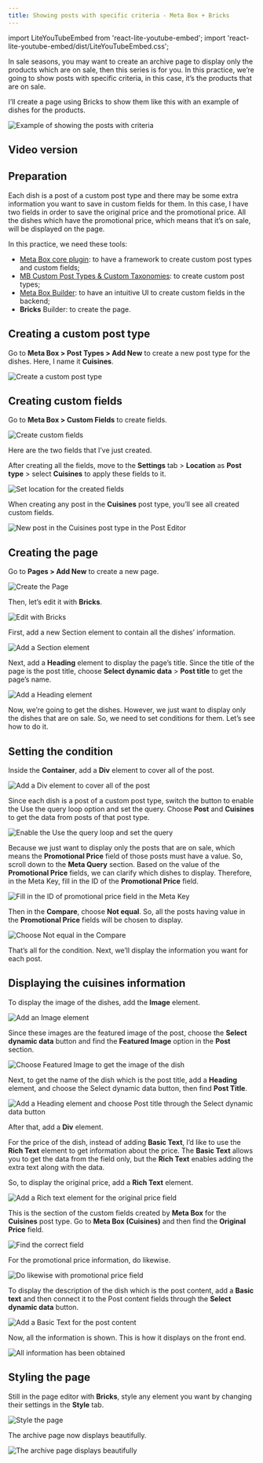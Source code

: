 ```yaml
---
title: Showing posts with specific criteria - Meta Box + Bricks
---
```

import LiteYouTubeEmbed from 'react-lite-youtube-embed';
import 'react-lite-youtube-embed/dist/LiteYouTubeEmbed.css';

In sale seasons, you may want to create an archive page to display only the products which are on sale, then this series is for you. In this practice, we’re going to show posts with specific criteria, in this case, it’s the products that are on sale.

I’ll create a page using Bricks to show them like this with an example of dishes for the products.

![Example of showing the posts with criteria](https://i.imgur.com/jixQXCm.png)

## Video version

<LiteYouTubeEmbed id='fGm74bVzbkg' />

## Preparation

Each dish is a post of a custom post type and there may be some extra information you want to save in custom fields for them. In this case, I have two fields in order to save the original price and the promotional price. All the dishes which have the promotional price, which means that it’s on sale, will be displayed on the page.

In this practice, we need these tools:

* [Meta Box core plugin](https://wordpress.org/plugins/meta-box/): to have a framework to create custom post types and custom fields;
* [MB Custom Post Types & Custom Taxonomies](https://metabox.io/plugins/custom-post-type/): to create custom post types;
* [Meta Box Builder](https://metabox.io/plugins/meta-box-builder/): to have an intuitive UI to create custom fields in the backend;
* **Bricks** Builder: to create the page.

## Creating a custom post type

Go to **Meta Box > Post Types > Add New** to create a new post type for the dishes. Here, I name it **Cuisines**.

![Create a custom post type](https://i.imgur.com/QBR48fA.png)

## Creating custom fields

Go to **Meta Box > Custom Fields** to create fields.

![Create custom fields](https://i.imgur.com/o38tqhY.png)

Here are the two fields that I’ve just created.

After creating all the fields, move to the **Settings** tab > **Location** as **Post type** > select **Cuisines** to apply these fields to it.

![Set location for the created fields](https://i.imgur.com/bXWE1qR.png)

When creating any post in the **Cuisines** post type, you’ll see all created custom fields.

![New post in the Cuisines post type in the Post Editor](https://i.imgur.com/oXohkMV.png)

## Creating the page

Go to **Pages > Add New** to create a new page.

![Create the Page](https://i.imgur.com/HilxJ2n.png)

Then, let’s edit it with **Bricks**.

![Edit with Bricks](https://i.imgur.com/wf4EwEW.png)

First, add a new Section element to contain all the dishes’ information.

![Add a Section element](https://i.imgur.com/5VJ7C5V.png)

Next, add a **Heading** element to display the page’s title. Since the title of the page is the post title, choose **Select dynamic data** > **Post title** to get the page’s name.

![Add a Heading element](https://i.imgur.com/ATbL9s5.png)

Now, we’re going to get the dishes. However, we just want to display only the dishes that are on sale. So, we need to set conditions for them. Let’s see how to do it.

## Setting the condition

Inside the **Container**, add a **Div** element to cover all of the post.

![Add a Div element to cover all of the post](https://i.imgur.com/BOoOM7B.png)

Since each dish is a post of a custom post type, switch the button to enable the Use the query loop option and set the query. Choose **Post** and **Cuisines** to get the data from posts of that post type.

![Enable the Use the query loop and set the query](https://i.imgur.com/mHOxKt6.png)

Because we just want to display only the posts that are on sale, which means the **Promotional Price** field of those posts must have a value.
So, scroll down to the **Meta Query** section. Based on the value of the **Promotional Price** fields, we can clarify which dishes to display. Therefore, in the Meta Key, fill in the ID of the **Promotional Price** field.

![Fill in the ID of promotional price field in the Meta Key](https://i.imgur.com/R5dvmSu.png)

Then in the **Compare**, choose **Not equal**. So, all the posts having value in the **Promotional Price** fields will be chosen to display.

![Choose Not equal in the Compare](https://i.imgur.com/WFNVyAs.png)

That’s all for the condition. Next, we’ll display the information you want for each post.

## Displaying the cuisines information

To display the image of the dishes, add the **Image** element.

![Add an Image element](https://i.imgur.com/rTODJjS.png)

Since these images are the featured image of the post, choose the **Select dynamic data** button and find the **Featured Image** option in the **Post** section.

![Choose Featured Image to get the image of the dish](https://i.imgur.com/2YeLnqT.png)

Next, to get the name of the dish which is the post title, add a **Heading** element, and choose the Select dynamic data button, then find **Post Title**.

![Add a Heading element and choose Post title through the Select dynamic data button](https://i.imgur.com/HYNVBex.png)

After that, add a **Div** element.

For the price of the dish, instead of adding **Basic Text**, I’d like to use the **Rich Text** element to get information about the price. The **Basic Text** allows you to get the data from the field only, but the **Rich Text** enables adding the extra text along with the data.

So, to display the original price, add a **Rich Text** element.

![Add a Rich text element for the original price field](https://i.imgur.com/cZeHc6d.png)

This is the section of the custom fields created by **Meta Box** for the **Cuisines** post type. Go to **Meta Box (Cuisines)** and then find the **Original Price** field.

![Find the correct field](https://i.imgur.com/Dd3dK9H.png)

For the promotional price information, do likewise.

![Do likewise with promotional price field](https://i.imgur.com/YuoGvPh.png)

To display the description of the dish which is the post content, add a **Basic text** and then connect it to the Post content fields through the **Select dynamic data** button.

![Add a Basic Text for the post content](https://i.imgur.com/Vx8IYrS.png)

Now, all the information is shown. This is how it displays on the front end.

![All information has been obtained](https://i.imgur.com/L9D39sD.png)

## Styling the page

Still in the page editor with **Bricks**, style any element you want by changing their settings in the **Style** tab.

![Style the page](https://i.imgur.com/Ft8whJ1.png)

The archive page now displays beautifully.

![The archive page displays beautifully](https://i.imgur.com/jixQXCm.png)
